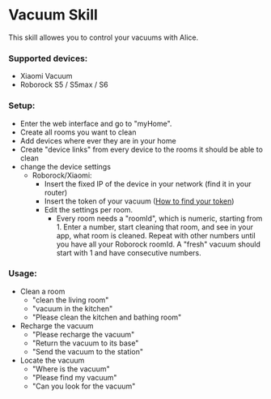 # Vacuum Skill
This skill allowes you to control your vacuums with Alice.

### Supported devices:
- Xiaomi Vacuum
- Roborock S5 / S5max / S6

### Setup:
- Enter the web interface and go to "myHome".
- Create all rooms you want to clean
- Add devices where ever they are in your home
- Create "device links" from every device to the rooms it should be able to clean
- change the device settings
    - Roborock/Xiaomi:
        - Insert the fixed IP of the device in your network (find it in your router)
        - Insert the token of your vacuum ([How to find your token])
        - Edit the settings per room. 
            - Every room needs a "roomId", which is numeric, starting from 1.
        Enter a number, start cleaning that room, and see in your app, what room is cleaned. 
        Repeat with other numbers until you have all your Roborock roomId.
        A "fresh" vacuum should start with 1 and have consecutive numbers.

### Usage:
- Clean a room
    - "clean the living room"
    - "vacuum in the kitchen"
    - "Please clean the kitchen and bathing room"
- Recharge the vacuum
    - "Please recharge the vacuum"
    - "Return the vacuum to its base"
    - "Send the vacuum to the station"
- Locate the vacuum
    - "Where is the vacuum"
    - "Please find my vacuum"
    - "Can you look for the vacuum"


[How to find your token]: https://www.smarthomeassistent.de/token-auslesen-roborock-s6-roborock-s5-xiaomi-mi-robot-xiaowa/
